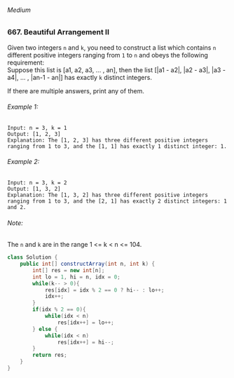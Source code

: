 ###### Medium

### 667. Beautiful Arrangement II

Given two integers `n` and `k`, you need to construct a list which contains `n` different positive integers ranging from `1` to `n` and obeys the following requirement:  
Suppose this list is [a1, a2, a3, ... , an], then the list [|a1 - a2|, |a2 - a3|, |a3 - a4|, ... , |an-1 - an|] has exactly `k` distinct integers.

If there are multiple answers, print any of them.

###### Example 1:
```
Input: n = 3, k = 1
Output: [1, 2, 3]
Explanation: The [1, 2, 3] has three different positive integers ranging from 1 to 3, and the [1, 1] has exactly 1 distinct integer: 1.
```

###### Example 2:
```
Input: n = 3, k = 2
Output: [1, 3, 2]
Explanation: The [1, 3, 2] has three different positive integers ranging from 1 to 3, and the [2, 1] has exactly 2 distinct integers: 1 and 2.
```

###### Note:
The `n` and `k` are in the range 1 <= k < n <= 104.

```java
class Solution {
    public int[] constructArray(int n, int k) {
        int[] res = new int[n];
        int lo = 1, hi = n, idx = 0;
        while(k-- > 0){
            res[idx] = idx % 2 == 0 ? hi-- : lo++;
            idx++;
        }
        if(idx % 2 == 0){
            while(idx < n)
                res[idx++] = lo++;
        } else {
            while(idx < n)
                res[idx++] = hi--;
        }
        return res;
    }
}
```
